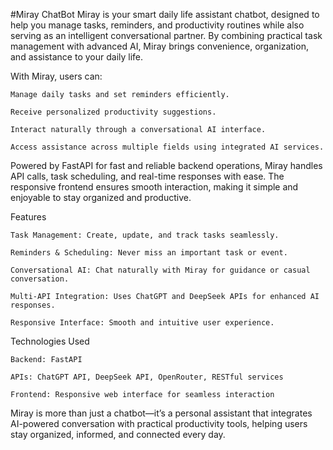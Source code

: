 #Miray ChatBot
Miray is your smart daily life assistant chatbot, designed to help you manage tasks, reminders, and productivity routines while also serving as an intelligent conversational partner. By combining practical task management with advanced AI, Miray brings convenience, organization, and assistance to your daily life.

With Miray, users can:

    Manage daily tasks and set reminders efficiently.
    
    Receive personalized productivity suggestions.
    
    Interact naturally through a conversational AI interface.
    
    Access assistance across multiple fields using integrated AI services.

Powered by FastAPI for fast and reliable backend operations, Miray handles API calls, task scheduling, and real-time responses with ease. The responsive frontend ensures smooth interaction, making it simple and enjoyable to stay organized and productive.

Features

    Task Management: Create, update, and track tasks seamlessly.
    
    Reminders & Scheduling: Never miss an important task or event.
    
    Conversational AI: Chat naturally with Miray for guidance or casual conversation.
    
    Multi-API Integration: Uses ChatGPT and DeepSeek APIs for enhanced AI responses.
    
    Responsive Interface: Smooth and intuitive user experience.

Technologies Used

    Backend: FastAPI
    
    APIs: ChatGPT API, DeepSeek API, OpenRouter, RESTful services
    
    Frontend: Responsive web interface for seamless interaction
  
  Miray is more than just a chatbot—it’s a personal assistant that integrates AI-powered conversation with practical productivity tools, helping users stay organized, informed, and connected every day.
